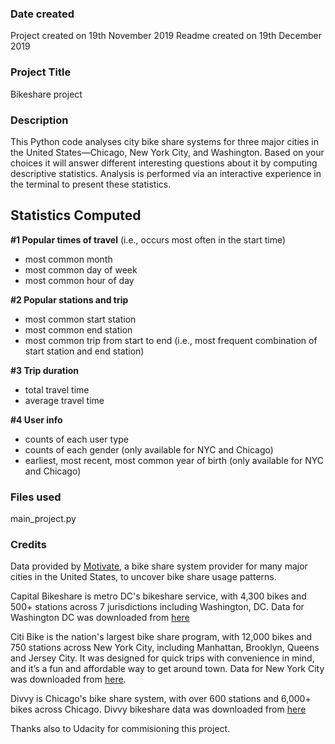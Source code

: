 ### Date created
Project created on 19th November 2019
Readme created on 19th December 2019

### Project Title
Bikeshare project

### Description
This Python code analyses city bike share systems for three major cities in the United States—Chicago, New York City, and Washington. Based on your choices it will answer different interesting questions about it by computing descriptive statistics. Analysis is performed via an interactive experience in the terminal to present these statistics.

## Statistics Computed

**#1 Popular times of travel** (i.e., occurs most often in the start time)

- most common month
- most common day of week
- most common hour of day

**#2 Popular stations and trip**

- most common start station
- most common end station
- most common trip from start to end (i.e., most frequent combination of start station and end station)

**#3 Trip duration**

- total travel time
- average travel time

**#4 User info**

- counts of each user type
- counts of each gender (only available for NYC and Chicago)
- earliest, most recent, most common year of birth (only available for NYC and Chicago)


### Files used
main_project.py

### Credits

Data provided by [Motivate](https://www.motivateco.com/), a bike share system provider for many major cities in the United States, to uncover bike share usage patterns.

Capital Bikeshare is metro DC's bikeshare service, with 4,300 bikes and 500+ stations across 7 jurisdictions including Washington, DC.  Data for Washington DC was downloaded from [here](https://www.capitalbikeshare.com/system-data)

Citi Bike is the nation's largest bike share program, with 12,000 bikes and 750 stations across New York City, including Manhattan, Brooklyn, Queens and Jersey City. It was designed for quick trips with convenience in mind, and it’s a fun and affordable way to get around town. Data for New York City  was downloaded from [here](https://www.citibikenyc.com/system-data).

Divvy is Chicago's bike share system, with over 600 stations and 6,000+ bikes across Chicago. Divvy bikeshare data was downloaded from [here](https://www.divvybikes.com/system-data)

Thanks also to Udacity for commisioning this project.

